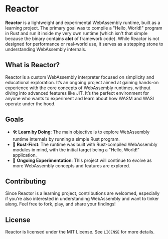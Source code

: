 
# Reactor

**Reactor** is a lightweight and experimental WebAssembly runtime, built as a learning project. The primary goal was to compile a "Hello, World!" program in Rust and run it inside my very own runtime (which isn't that simple because the binary contains **alot** of framework code). While Reactor is not designed for performance or real-world use, it serves as a stepping stone to understanding WebAssembly internals.

## What is Reactor?

Reactor is a custom WebAssembly interpreter focused on simplicity and educational exploration. It’s an ongoing project aimed at gaining hands-on experience with the core concepts of WebAssembly runtimes, without diving into advanced features like JIT. It’s the perfect environment for anyone who wants to experiment and learn about how WASM and WASI operate under the hood.

## Goals

- 🛠 **Learn by Doing**: The main objective is to explore WebAssembly runtime internals by running a simple Rust program.
- 🎯 **Rust-First**: The runtime was built with Rust-compiled WebAssembly modules in mind, with the initial target being a "Hello, World!" application.
- 🚧 **Ongoing Experimentation**: This project will continue to evolve as more WebAssembly concepts and features are explored.

## Contributing

Since Reactor is a learning project, contributions are welcomed, especially if you’re also interested in understanding WebAssembly and want to tinker along. Feel free to fork, play, and share your findings!

## License

Reactor is licensed under the MIT License. See `LICENSE` for more details.
